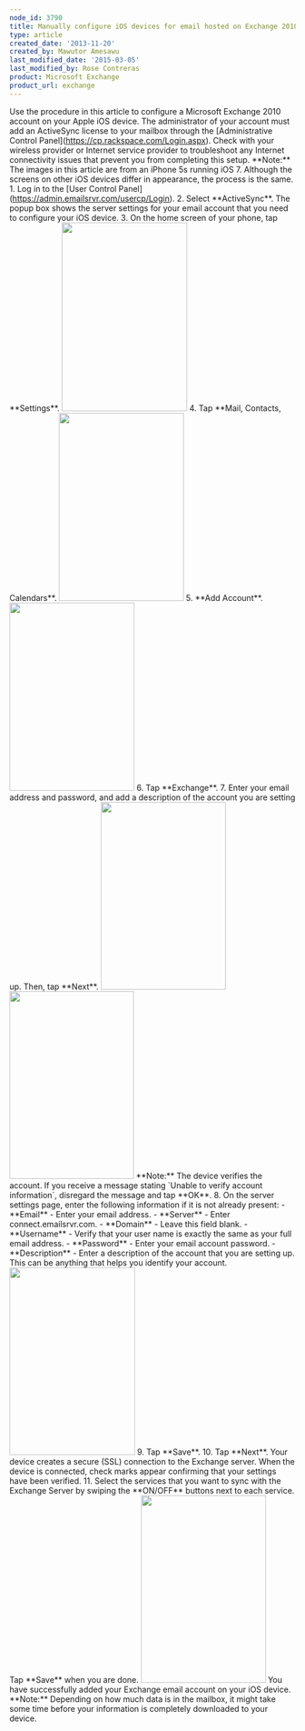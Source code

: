 ```yaml
---
node_id: 3790
title: Manually configure iOS devices for email hosted on Exchange 2010
type: article
created_date: '2013-11-20'
created_by: Mawutor Amesawu
last_modified_date: '2015-03-05'
last_modified_by: Rose Contreras
product: Microsoft Exchange
product_url: exchange
---
```


Use the procedure in this article to configure a Microsoft Exchange 2010
account on your Apple iOS device. The administrator of your account must
add an ActiveSync license to your mailbox through the \[Administrative
Control Panel\](https://cp.rackspace.com/Login.aspx). Check with your
wireless provider or Internet service provider to troubleshoot any
Internet connectivity issues that prevent you from completing this
setup. \*\*Note:\*\* The images in this article are from an iPhone 5s
running iOS 7. Although the screens on other iOS devices differ in
appearance, the process is the same. 1. Log in to the \[User Control
Panel\](https://admin.emailsrvr.com/usercp/Login). 2. Select
\*\*ActiveSync\*\*. The popup box shows the server settings for your
email account that you need to configure your iOS device. 3. On the home
screen of your phone, tap \*\*Settings\*\*.
<img src="/knowledge_center/sites/default/files/field/image/IMG_0016.PNG" width="221" height="332" />
4. Tap \*\*Mail, Contacts, Calendars\*\*.
<img src="/knowledge_center/sites/default/files/field/image/IMG_0017.PNG" width="220" height="331" />
5. \*\*Add Account\*\*.
<img src="/knowledge_center/sites/default/files/field/image/IMG_0018.PNG" width="220" height="331" />
6. Tap \*\*Exchange\*\*. 7. Enter your email address and password, and
add a description of the account you are setting up. Then, tap
\*\*Next\*\*.
<img src="/knowledge_center/sites/default/files/field/image/IMG_0038.PNG" width="220" height="330" />
<img src="/knowledge_center/sites/default/files/field/image/IMG_0027_1.PNG" width="219" height="330" />
\*\*Note:\*\* The device verifies the account. If you receive a message
stating \`Unable to verify account information\`, disregard the message
and tap \*\*OK\*\*. 8. On the server settings page, enter the following
information if it is not already present: - \*\*Email\*\* - Enter your
email address. - \*\*Server\*\* - Enter connect.emailsrvr.com. -
\*\*Domain\*\* - Leave this field blank. - \*\*Username\*\* - Verify
that your user name is exactly the same as your full email address. -
\*\*Password\*\* - Enter your email account password. -
\*\*Description\*\* - Enter a description of the account that you are
setting up. This can be anything that helps you identify your account.
<img src="https://8026b2e3760e2433679c-fffceaebb8c6ee053c935e8915a3fbe7.ssl.cf2.rackcdn.com/field/image/mex05_0.PNG" width="221" height="330" />
9. Tap \*\*Save\*\*. 10. Tap \*\*Next\*\*. Your device creates a secure
(SSL) connection to the Exchange server. When the device is connected,
check marks appear confirming that your settings have been verified. 11.
Select the services that you want to sync with the Exchange Server by
swiping the \*\*ON/OFF\*\* buttons next to each service. Tap
\*\*Save\*\* when you are done.
<img src="/knowledge_center/sites/default/files/field/image/IMG_0034_1.PNG" width="220" height="330" />
You have successfully added your Exchange email account on your iOS
device. \*\*Note:\*\* Depending on how much data is in the mailbox, it
might take some time before your information is completely downloaded to
your device.



